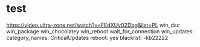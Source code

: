 # test
https://video.ultra-zone.net/watch?v=FEdXUv02Dbg&list=PL
win_dsc
win_package
win_chocolatey
win_reboot
wait_for_connection
win_updates:
  category_names: CriticalUpdates
  reboot: yes
  blacklist:
    -kb22222
